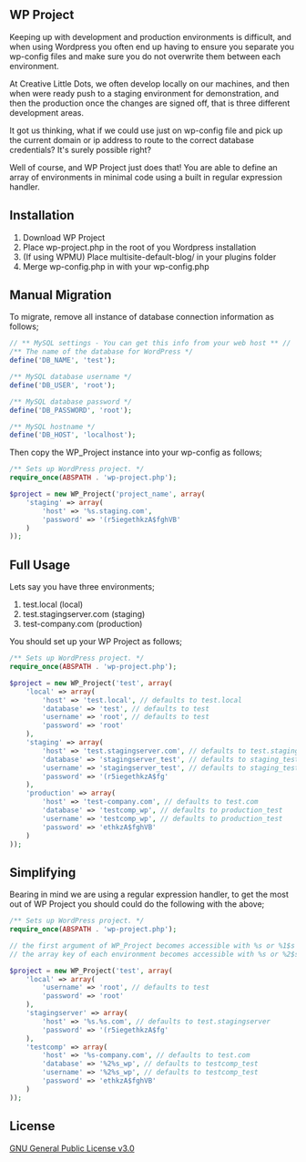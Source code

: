 ## WP Project

Keeping up with development and production environments is difficult, and when using Wordpress you often end up having to ensure you separate you wp-config files and make sure you do not overwrite them between each environment.

At Creative Little Dots, we often develop locally on our machines, and then when were ready push to a staging environment for demonstration, and then the production once the changes are signed off, that is three different development areas.

It got us thinking, what if we could use just on wp-config file and pick up the current domain or ip address to route to the correct database credentials? It's surely possible right?

Well of course, and WP Project just does that! You are able to define an array of environments in minimal code using a built in regular expression handler.

## Installation

1. Download WP Project
2. Place wp-project.php in the root of you Wordpress installation
3. (If using WPMU) Place multisite-default-blog/ in your plugins folder
4. Merge wp-config.php in with your wp-config.php

## Manual Migration

To migrate, remove all instance of database connection information as follows;

```php
// ** MySQL settings - You can get this info from your web host ** //
/** The name of the database for WordPress */
define('DB_NAME', 'test');

/** MySQL database username */
define('DB_USER', 'root');

/** MySQL database password */
define('DB_PASSWORD', 'root');

/** MySQL hostname */
define('DB_HOST', 'localhost');
```

Then copy the WP_Project instance into your wp-config as follows;

```php
/** Sets up WordPress project. */
require_once(ABSPATH . 'wp-project.php');

$project = new WP_Project('project_name', array(
	'staging' => array(
		'host' => '%s.staging.com',
		'password' => '(r5iegethkzA$fghVB'
	)
));
```

## Full Usage

Lets say you have three environments;

1. test.local (local)
2. test.stagingserver.com (staging)
3. test-company.com (production)

You should set up your WP Project as follows;

```php
/** Sets up WordPress project. */
require_once(ABSPATH . 'wp-project.php');

$project = new WP_Project('test', array(
	'local' => array(
		'host' => 'test.local', // defaults to test.local
		'database' => 'test', // defaults to test
		'username' => 'root', // defaults to test
		'password' => 'root'
	),
	'staging' => array(
		'host' => 'test.stagingserver.com', // defaults to test.staging
		'database' => 'stagingserver_test', // defaults to staging_test
		'username' => 'stagingserver_test', // defaults to staging_test
		'password' => '(r5iegethkzA$fg'
	),
	'production' => array(
		'host' => 'test-company.com', // defaults to test.com
		'database' => 'testcomp_wp', // defaults to production_test
		'username' => 'testcomp_wp', // defaults to production_test
		'password' => 'ethkzA$fghVB'
	)
));
```
## Simplifying

Bearing in mind we are using a regular expression handler, to get the most out of WP Project you should could do the following with the above;

```php
/** Sets up WordPress project. */
require_once(ABSPATH . 'wp-project.php');

// the first argument of WP_Project becomes accessible with %s or %1$s in credentials, %1$s = 'test'
// the array key of each environment becomes accessible with %s or %2$s in credentials, %2$s = 'local'

$project = new WP_Project('test', array(
	'local' => array(
		'username' => 'root', // defaults to test
		'password' => 'root'
	),
	'stagingserver' => array(
		'host' => '%s.%s.com', // defaults to test.stagingserver
		'password' => '(r5iegethkzA$fg'
	),
	'testcomp' => array(
		'host' => '%s-company.com', // defaults to test.com
		'database' => '%2%s_wp', // defaults to testcomp_test
		'username' => '%2%s_wp', // defaults to testcomp_test
		'password' => 'ethkzA$fghVB'
	)
));
```

## License

[GNU General Public License v3.0](http://www.gnu.org/licenses/gpl-3.0.html)